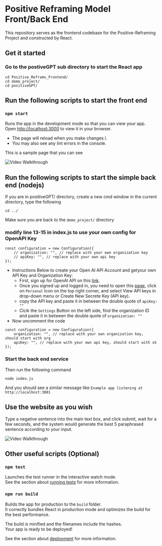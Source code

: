 # Positive Reframing Model Front/Back End

This repository serves as the frontend codebase for the Positive-Reframing Project and constructed by React.

## Get it started

### Go to the postiveGPT sub directory to start the React app
```
cd Positive_Reframs_Frontend/
cd demo_project/
cd positiveGPT/
```


## Run the following scripts to start the front end

### `npm start`

Runs the app in the development mode so that you can view your app.\
Open [http://localhost:3000](http://localhost:3000) to view it in your browser.

- The page will reload when you make changes.\
- You may also see any lint errors in the console.   
    
    

This is a sample page that you can see

<img src='https://i.imgur.com/176puNT.png' heigh="600" title='Sample frontend page' width='' alt='Video Walkthrough' />

## Run the following scripts to start the simple back end (nodejs)

If you are in positiveGPT/ directory, create a new cmd window in the current directory, type the following
```
cd ../
```
Make sure you are back to the `demo_project/` directory  

### modify line 13-15 in index.js to use your own config for OpenAPI Key
```
const configuration = new Configuration({
    // organization: "", // replace with your own organization key
    // apiKey: "", // replace with your own api key
});
```
- Instructions Below to create your Open AI API Account and getyour own API Key and Organization Key: 
    -  First, sign up for OpenAI API on this [link](https://openai.com/blog/openai-api). 
    - Once you signed up and logged in, you need to open this [page](https://platform.openai.com/account/usage), click on `Personal` Icon on the top right corner, and select View API keys in drop-down menu or Create New Secrete Key (API key).
    - copy the API key and paste it in between the double quote of `apiKey: ""`
    - Clcik the `Settings` Button on the left side, find the organization ID and paste it in between the double quote of `organization: ""`
- Now uncomment the code 
```
const configuration = new Configuration({
    organization: "", // replace with your own organization key, should start with org
    apiKey: "", // replace with your own api key, should start with sk
});
```

### Start the back end service
Then run the following command
```
node index.js
```



And you should see a similar message like  `Example app listening at http://localhost:3001`


## Use the website as you wish
Type a negative sentence into the main text box, and click submit, wait for a few seconds, and the system would generate the best 5 paraphrased sentence according to your input.

<img src='https://i.imgur.com/qhnr8RX.png' heigh="600" title='Sample frontend page after submission' width='' alt='Video Walkthrough' />

## Other useful scripts (Optional)

### `npm test`

Launches the test runner in the interactive watch mode.\
See the section about [running tests](https://facebook.github.io/create-react-app/docs/running-tests) for more information.

### `npm run build`

Builds the app for production to the `build` folder.\
It correctly bundles React in production mode and optimizes the build for the best performance.

The build is minified and the filenames include the hashes.\
Your app is ready to be deployed!

See the section about [deployment](https://facebook.github.io/create-react-app/docs/deployment) for more information.

